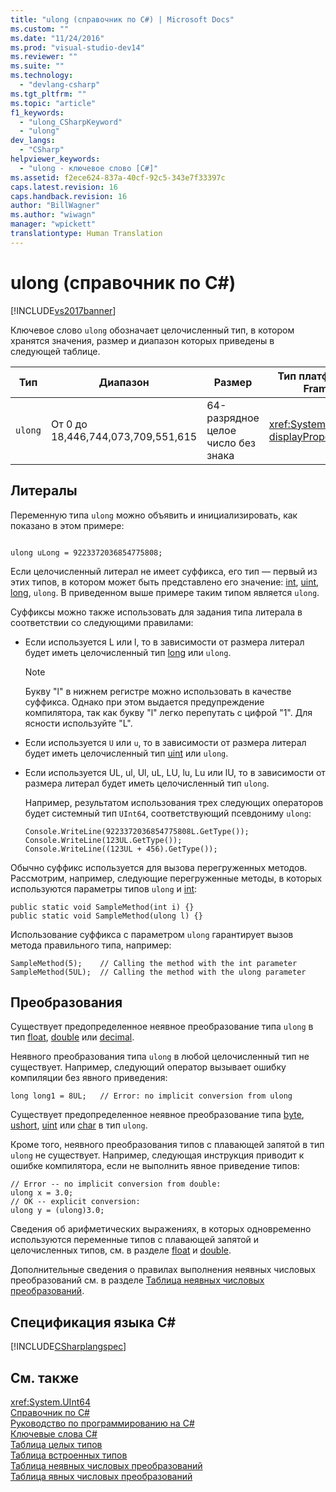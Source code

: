 ```yaml
---
title: "ulong (справочник по C#) | Microsoft Docs"
ms.custom: ""
ms.date: "11/24/2016"
ms.prod: "visual-studio-dev14"
ms.reviewer: ""
ms.suite: ""
ms.technology: 
  - "devlang-csharp"
ms.tgt_pltfrm: ""
ms.topic: "article"
f1_keywords: 
  - "ulong_CSharpKeyword"
  - "ulong"
dev_langs: 
  - "CSharp"
helpviewer_keywords: 
  - "ulong - ключевое слово [C#]"
ms.assetid: f2ece624-837a-40cf-92c5-343e7f33397c
caps.latest.revision: 16
caps.handback.revision: 16
author: "BillWagner"
ms.author: "wiwagn"
manager: "wpickett"
translationtype: Human Translation
---
```

# ulong (справочник по C#)
[!INCLUDE[vs2017banner](../../../csharp/includes/vs2017banner.md)]

Ключевое слово `ulong` обозначает целочисленный тип, в котором хранятся значения, размер и диапазон которых приведены в следующей таблице.  
  
|Тип|Диапазон|Размер|Тип платформы .NET Framework|  
|---------|--------------|------------|----------------------------------|  
|`ulong`|От 0 до 18,446,744,073,709,551,615|64\-разрядное целое число без знака|<xref:System.UInt64?displayProperty=fullName>|  
  
## Литералы  
 Переменную типа `ulong` можно объявить и инициализировать, как показано в этом примере:  
  
```  
  
ulong uLong = 9223372036854775808;  
```  
  
 Если целочисленный литерал не имеет суффикса, его тип — первый из этих типов, в котором может быть представлено его значение: [int](../../../csharp/language-reference/keywords/int.md), [uint](../../../csharp/language-reference/keywords/uint.md), [long](../../../csharp/language-reference/keywords/long.md), `ulong`.  В приведенном выше примере таким типом является `ulong`.  
  
 Суффиксы можно также использовать для задания типа литерала в соответствии со следующими правилами:  
  
-   Если используется L или l, то в зависимости от размера литерал будет иметь целочисленный тип [long](../../../csharp/language-reference/keywords/long.md) или `ulong`.  
  
    > [!NOTE]
    >  Букву "l" в нижнем регистре можно использовать в качестве суффикса.  Однако при этом выдается предупреждение компилятора, так как букву "l" легко перепутать с цифрой "1". Для ясности используйте "L".  
  
-   Если используется `U` или `u`, то в зависимости от размера литерал будет иметь целочисленный тип [uint](../../../csharp/language-reference/keywords/uint.md) или `ulong`.  
  
-   Если используется UL, ul, Ul, uL, LU, lu, Lu или lU, то в зависимости от размера литерал будет иметь целочисленный тип `ulong`.  
  
     Например, результатом использования трех следующих операторов будет системный тип `UInt64`, соответствующий псевдониму `ulong`:  
  
    ```  
    Console.WriteLine(9223372036854775808L.GetType());  
    Console.WriteLine(123UL.GetType());  
    Console.WriteLine((123UL + 456).GetType());  
    ```  
  
 Обычно суффикс используется для вызова перегруженных методов.  Рассмотрим, например, следующие перегруженные методы, в которых используются параметры типов `ulong` и [int](../../../csharp/language-reference/keywords/int.md):  
  
```  
public static void SampleMethod(int i) {}  
public static void SampleMethod(ulong l) {}  
```  
  
 Использование суффикса с параметром `ulong` гарантирует вызов метода правильного типа, например:  
  
```  
SampleMethod(5);    // Calling the method with the int parameter  
SampleMethod(5UL);  // Calling the method with the ulong parameter  
```  
  
## Преобразования  
 Существует предопределенное неявное преобразование типа `ulong` в тип [float](../../../csharp/language-reference/keywords/float.md), [double](../../../csharp/language-reference/keywords/double.md) или [decimal](../../../csharp/language-reference/keywords/decimal.md).  
  
 Неявного преобразования типа `ulong` в любой целочисленный тип не существует.  Например, следующий оператор вызывает ошибку компиляции без явного приведения:  
  
```  
long long1 = 8UL;   // Error: no implicit conversion from ulong  
```  
  
 Существует предопределенное неявное преобразование типа [byte](../../../csharp/language-reference/keywords/byte.md), [ushort](../../../csharp/language-reference/keywords/ushort.md), [uint](../../../csharp/language-reference/keywords/uint.md) или [char](../../../csharp/language-reference/keywords/char.md) в тип `ulong`.  
  
 Кроме того, неявного преобразования типов с плавающей запятой в тип `ulong` не существует.  Например, следующая инструкция приводит к ошибке компилятора, если не выполнить явное приведение типов:  
  
```  
// Error -- no implicit conversion from double:  
ulong x = 3.0;  
// OK -- explicit conversion:  
ulong y = (ulong)3.0;    
```  
  
 Сведения об арифметических выражениях, в которых одновременно используются переменные типов с плавающей запятой и целочисленных типов, см. в разделе [float](../../../csharp/language-reference/keywords/float.md) и [double](../../../csharp/language-reference/keywords/double.md).  
  
 Дополнительные сведения о правилах выполнения неявных числовых преобразований см. в разделе [Таблица неявных числовых преобразований](../../../csharp/language-reference/keywords/implicit-numeric-conversions-table.md).  
  
## Спецификация языка C\#  
 [!INCLUDE[CSharplangspec](../../../csharp/language-reference/keywords/includes/csharplangspec_md.md)]  
  
## См. также  
 <xref:System.UInt64>   
 [Справочник по C\#](../../../csharp/language-reference/index.md)   
 [Руководство по программированию на C\#](../../../csharp/programming-guide/index.md)   
 [Ключевые слова C\#](../../../csharp/language-reference/keywords/index.md)   
 [Таблица целых типов](../../../csharp/language-reference/keywords/integral-types-table.md)   
 [Таблица встроенных типов](../../../csharp/language-reference/keywords/built-in-types-table.md)   
 [Таблица неявных числовых преобразований](../../../csharp/language-reference/keywords/implicit-numeric-conversions-table.md)   
 [Таблица явных числовых преобразований](../../../csharp/language-reference/keywords/explicit-numeric-conversions-table.md)